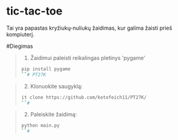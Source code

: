 # tic-tac-toe

Tai yra papastas kryžiukų-nuliukų žaidimas, kur galima žaisti prieš kompiuterį.

#Diegimas

>1. Žaidimui paleisti reikalingas pletinys 'pygame'
>
> ```bash
> pip install pygame
> ``#   P T 2 7 K 
 
 
>2. Klonuokite saugyklą:
>
> ```bash
> it clone https://github.com/kotofeich11/PT27K/
> ``#

>2. Paleiskite žaidimą:
>
> ```bash
> python main.py
> ``#